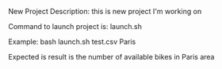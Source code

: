 New Project
Description: this is new project I'm working on

Command to launch project is: launch.sh <OUTPUT FILE PATH> <TOWN>

Example:
bash launch.sh test.csv Paris

Expected is result is the number of available bikes in Paris area
